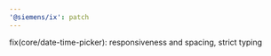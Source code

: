 ```yaml
---
'@siemens/ix': patch
---
```


fix(core/date-time-picker): responsiveness and spacing, strict typing
